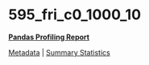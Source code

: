 # 595_fri_c0_1000_10

[**Pandas Profiling Report**](https://epistasislab.github.io/penn-ml-benchmarks/profile/595_fri_c0_1000_10.html)

[Metadata](metadata.yaml) | [Summary Statistics](summary_stats.tsv)
